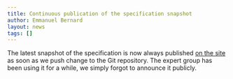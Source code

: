 ```yaml
---
title: Continuous publication of the specification snapshot
author: Emmanuel Bernard
layout: news
tags: []
---
```

The latest snapshot of the specification is now always published [on the site](/latest-draft/)
as soon as we push change to the Git repository.
The expert group has been using it for a while, we simply forgot to announce it publicly.